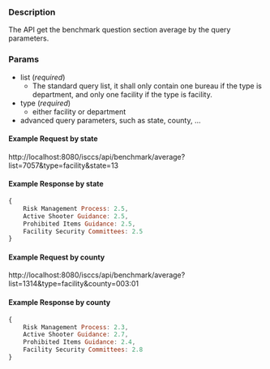 ### Description  
The API get the benchmark question section average by the query parameters.
### Params
  * list (*required*)
    * The standard query list, it shall only contain one bureau if the type is department, and only one facility if the type is facility.
  * type (*required*)
    * either facility or department
  * advanced query parameters, such as state, county, ...

#### Example Request by state
http://localhost:8080/isccs/api/benchmark/average?list=7057&type=facility&state=13

#### Example Response by state
```javascript
{
    Risk Management Process: 2.5,
    Active Shooter Guidance: 2.5,
    Prohibited Items Guidance: 2.5,
    Facility Security Committees: 2.5
}
````

#### Example Request by county
http://localhost:8080/isccs/api/benchmark/average?list=1314&type=facility&county=003:01

#### Example Response by county
```javascript
{
    Risk Management Process: 2.3,
    Active Shooter Guidance: 2.7,
    Prohibited Items Guidance: 2.4,
    Facility Security Committees: 2.8
}